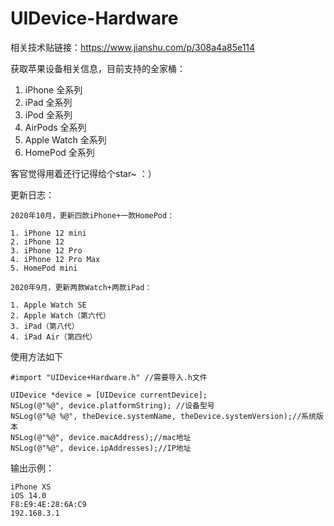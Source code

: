 # UIDevice-Hardware
相关技术贴链接：https://www.jianshu.com/p/308a4a85e114

获取苹果设备相关信息，目前支持的全家桶：
1. iPhone 全系列
2. iPad 全系列
3. iPod 全系列
4. AirPods 全系列
5. Apple Watch 全系列
6. HomePod 全系列


客官觉得用着还行记得给个star~ ：）

更新日志：
```
2020年10月，更新四款iPhone+一款HomePod：

1. iPhone 12 mini
2. iPhone 12
3. iPhone 12 Pro
4. iPhone 12 Pro Max
5. HomePod mini
```
```
2020年9月，更新两款Watch+两款iPad：

1. Apple Watch SE
2. Apple Watch（第六代）
3. iPad（第八代）
4. iPad Air（第四代）
```

使用方法如下
```
#import "UIDevice+Hardware.h" //需要导入.h文件

UIDevice *device = [UIDevice currentDevice];
NSLog(@"%@", device.platformString); //设备型号
NSLog(@"%@ %@", theDevice.systemName, theDevice.systemVersion);//系统版本
NSLog(@"%@", device.macAddress);//mac地址
NSLog(@"%@", device.ipAddresses);//IP地址

```

输出示例：
```
iPhone XS
iOS 14.0
F8:E9:4E:28:6A:C9
192.168.3.1
```


